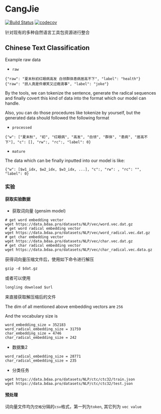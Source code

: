 # CangJie
[![Build Status](https://www.travis-ci.org/tswsxk/CangJie.svg?branch=master)](https://www.travis-ci.org/tswsxk/CangJie)
[![codecov](https://codecov.io/gh/tswsxk/CangJie/branch/master/graph/badge.svg)](https://codecov.io/gh/tswsxk/CangJie)

针对现有的多种自然语言工具包资源进行整合


## Chinese Text Classification

Example raw data

* `raw`

```text
{"raw": "夏末秋初红眼病高发 白领群体患病居高不下", "label": "health"}
{"raw": "损人真是件爆笑又过瘾滴事", "label": "joke"}
```

By the tools, we can tokenize the sentence, generate the radical sequences 
and finally covert this kind of data into the format which our model can handle.

Also, you can do those procedures like tokenize by yourself, but the generated data should followed the following format 

* `processed`

```text
{"w": ["夏末秋", "初", "红眼病", "高发", "白领", "群体", "患病", "居高不下"], "c": [], "rw":, "rc":, "label": 0}
```

* `mature`

The data which can be finally inputted into our model is like:

```text
{"w": [$w1_idx, $w2_idx, $w3_idx, ...], "c":, "rw": , "rc": "", "label": 0}
```

### 实验

#### 获取实验数据

* 获取词向量 (gensim model)
```shell
# get word embedding vector
wget https://data.bdaa.pro/datasets/NLP/vec/word.vec.dat.gz
# get word radical embedding vector
wget https://data.bdaa.pro/datasets/NLP/vec/word_radical.vec.dat.gz
# get char embedding vector
wget https://data.bdaa.pro/datasets/NLP/vec/char.vec.dat.gz
# get char radical embedding vector
wget https://data.bdaa.pro/datasets/NLP/vec/char_radical.vec.data.gz
```

获得词向量压缩文件后，使用如下命令进行解压
```shell
gzip -d $dat.gz
```

或者可以使用
```shell
longling download $url
```
来直接获取解压缩后的文件

The dim of all mentioned above embedding vectors are `256`

And the vocabulary size is
```text
word_embedding_size = 352183
word_radical_embedding_size = 31759
char_embedding_size = 4746
char_radical_embedding_size = 242
```

* 数据集2
```text
word_radical_embedding_size = 28771
char_radical_embedding_size = 235
```

* 分类任务
```shell
wget https://data.bdaa.pro/datasets/NLP/ctc/ctc32/train.json
wget https://data.bdaa.pro/datasets/NLP/ctc/ctc32/test.json
```

#### 预处理

词向量文件均为`空格`分隔的`csv`格式，第一列为`token`, 其它列为 `vec value`
